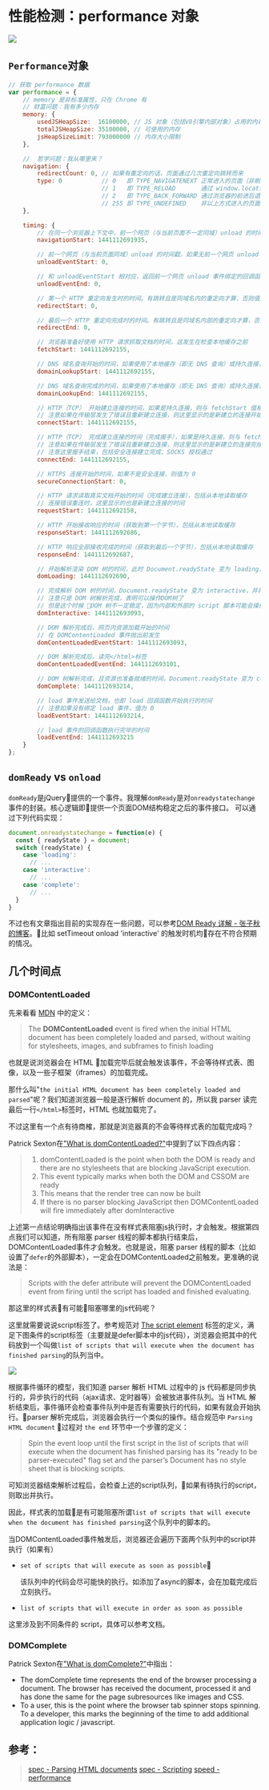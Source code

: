 # 性能检测：performance 对象

![](<../../../../../assets/images/2018-07-20-17-41-14 (2).png>)

## `Performance`对象

```javascript
// 获取 performance 数据
var performance = {
    // memory 是非标准属性，只在 Chrome 有
    // 财富问题：我有多少内存
    memory: {
        usedJSHeapSize:  16100000, // JS 对象（包括V8引擎内部对象）占用的内存，一定小于 totalJSHeapSize
        totalJSHeapSize: 35100000, // 可使用的内存
        jsHeapSizeLimit: 793000000 // 内存大小限制
    },

    //  哲学问题：我从哪里来？
    navigation: {
        redirectCount: 0, // 如果有重定向的话，页面通过几次重定向跳转而来
        type: 0           // 0   即 TYPE_NAVIGATENEXT 正常进入的页面（非刷新、非重定向等）
                          // 1   即 TYPE_RELOAD       通过 window.location.reload() 刷新的页面
                          // 2   即 TYPE_BACK_FORWARD 通过浏览器的前进后退按钮进入的页面（历史记录）
                          // 255 即 TYPE_UNDEFINED    非以上方式进入的页面
    },

    timing: {
        // 在同一个浏览器上下文中，前一个网页（与当前页面不一定同域）unload 的时间戳，如果无前一个网页 unload ，则与 fetchStart 值相等
        navigationStart: 1441112691935,

        // 前一个网页（与当前页面同域）unload 的时间戳，如果无前一个网页 unload 或者前一个网页与当前页面不同域，则值为 0
        unloadEventStart: 0,

        // 和 unloadEventStart 相对应，返回前一个网页 unload 事件绑定的回调函数执行完毕的时间戳
        unloadEventEnd: 0,

        // 第一个 HTTP 重定向发生时的时间。有跳转且是同域名内的重定向才算，否则值为 0 
        redirectStart: 0,

        // 最后一个 HTTP 重定向完成时的时间。有跳转且是同域名内部的重定向才算，否则值为 0 
        redirectEnd: 0,

        // 浏览器准备好使用 HTTP 请求抓取文档的时间，这发生在检查本地缓存之前
        fetchStart: 1441112692155,

        // DNS 域名查询开始的时间，如果使用了本地缓存（即无 DNS 查询）或持久连接，则与 fetchStart 值相等
        domainLookupStart: 1441112692155,

        // DNS 域名查询完成的时间，如果使用了本地缓存（即无 DNS 查询）或持久连接，则与 fetchStart 值相等
        domainLookupEnd: 1441112692155,

        // HTTP（TCP） 开始建立连接的时间，如果是持久连接，则与 fetchStart 值相等
        // 注意如果在传输层发生了错误且重新建立连接，则这里显示的是新建立的连接开始的时间
        connectStart: 1441112692155,

        // HTTP（TCP） 完成建立连接的时间（完成握手），如果是持久连接，则与 fetchStart 值相等
        // 注意如果在传输层发生了错误且重新建立连接，则这里显示的是新建立的连接完成的时间
        // 注意这里握手结束，包括安全连接建立完成、SOCKS 授权通过
        connectEnd: 1441112692155,

        // HTTPS 连接开始的时间，如果不是安全连接，则值为 0
        secureConnectionStart: 0,

        // HTTP 请求读取真实文档开始的时间（完成建立连接），包括从本地读取缓存
        // 连接错误重连时，这里显示的也是新建立连接的时间
        requestStart: 1441112692158,

        // HTTP 开始接收响应的时间（获取到第一个字节），包括从本地读取缓存
        responseStart: 1441112692686,

        // HTTP 响应全部接收完成的时间（获取到最后一个字节），包括从本地读取缓存
        responseEnd: 1441112692687,

        // 开始解析渲染 DOM 树的时间，此时 Document.readyState 变为 loading，并将抛出 readystatechange 相关事件
        domLoading: 1441112692690,

        // 完成解析 DOM 树的时间，Document.readyState 变为 interactive，并将抛出 readystatechange 相关事件
        // 注意只是 DOM 树解析完成，表明可以操作DOM树了
        // 但是这个时候 DOM 树不一定稳定，因为内部和外部的 script 脚本可能会操作 DOM 树
        domInteractive: 1441112693093,

        // DOM 解析完成后，网页内资源加载开始的时间
        // 在 DOMContentLoaded 事件抛出前发生
        domContentLoadedEventStart: 1441112693093,

        // DOM 解析完成后，读完</html>标签
        domContentLoadedEventEnd: 1441112693101,

        // DOM 树解析完成，且资源也准备就绪的时间，Document.readyState 变为 complete，并将抛出 readystatechange 相关事件
        domComplete: 1441112693214,

        // load 事件发送给文档，也即 load 回调函数开始执行的时间
        // 注意如果没有绑定 load 事件，值为 0
        loadEventStart: 1441112693214,

        // load 事件的回调函数执行完毕的时间
        loadEventEnd: 1441112693215
    }
};
```

## `domReady` vs `onload`

`domReady`是jQuery提供的一个事件。我理解`domReady`是对`onreadystatechange`事件的封装。核心逻辑即提供一个页面DOM结构稳定之后的事件接口。 可以通过下列代码实现：

```javascript
document.onreadystatechange = function(e) {
  const { readyState } = document;
  switch (readyState) {
    case 'loading':
      // ...
    case 'interactive':
      // ...
    case 'complete':
      // ...
  }
}
```

不过也有文章指出目前的实现存在一些问题，可以参考[DOM Ready 详解 - 张子秋的博客](http://www.cnblogs.com/zhangziqiu/archive/2011/06/27/DOMReady.html)。比如 setTimeout onload 'interactive' 的触发时机均存在不符合预期的情况。

## 几个时间点

### DOMContentLoaded

先来看看 [MDN](https://developer.mozilla.org/en-US/docs/Web/Events/DOMContentLoaded) 中的定义：

> The **DOMContentLoaded** event is fired when the initial HTML document has been completely loaded and parsed, without waiting for stylesheets, images, and subframes to finish loading

也就是说浏览器会在 HTML 加载完毕后就会触发该事件，不会等待样式表、图像，以及一些子框架（iframes）的加载完成。

那什么叫"`the initial HTML document has been completely loaded and parsed`"呢？我们知道浏览器一般是逐行解析 document 的，所以我 parser 读完最后一行`</html>`标签时，HTML 也就加载完了。

不过这里有一个点有待商榷，那就是浏览器真的不会等待样式表的加载完成吗？

Patrick Sexton在["What is domContentLoaded?"](https://varvy.com/performance/domcontentloaded.html)中提到了以下四点内容：

> 1. domContentLoaded is the point when both the DOM is ready and there are no stylesheets that are blocking JavaScript execution.
> 2. This event typically marks when both the DOM and CSSOM are ready
> 3. This means that the render tree can now be built
> 4. If there is no parser blocking JavaScript then DOMContentLoaded will fire immediately after domInteractive

上述第一点结论明确指出该事件在没有样式表阻塞js执行时，才会触发。根据第四点我们可以知道，所有阻塞 parser 线程的脚本都执行结束后，DOMContentLoaded事件才会触发。也就是说，阻塞 parser 线程的脚本（比如设置了`defer`的外部脚本），一定会在DOMContentLoaded之前触发。更准确的说法是：

> Scripts with the defer attribute will prevent the DOMContentLoaded event from firing until the script has loaded and finished evaluating.

那这里的样式表有可能阻塞哪里的js代码呢？

这里就需要说说script标签了。参考规范对 [The script element](https://www.w3.org/TR/html5/semantics-scripting.html#list-of-scripts-that-will-execute-when-the-document-has-finished-parsing) 标签的定义，满足下图条件的script标签（主要就是defer脚本中的js代码），浏览器会把其中的代码放到一个叫做`list of scripts that will execute when the document has finished parsing`的队列当中。

![](<../../../../../assets/images/2018-07-27-13-39-50 (1).png>)

根据事件循环的模型，我们知道 parser 解析 HTML 过程中的 js 代码都是同步执行的，异步执行的代码（ajax请求、定时器等）会被放进事件队列。当 HTML 解析结束后，事件循环会检查事件队列中是否有需要执行的代码，如果有就会开始执行。parser 解析完成后，浏览器会执行一个类似的操作。结合规范中 `Parsing HTML document` 过程对 `the end` 环节中一个步骤的定义：

> Spin the event loop until the first script in the list of scripts that will execute when the document has finished parsing has its "ready to be parser-executed" flag set and the parser’s Document has no style sheet that is blocking scripts.

可知浏览器结束解析过程后，会检查上述的script队列，如果有待执行的script，则取出并执行。

因此，样式表的加载是有可能阻塞所谓`list of scripts that will execute when the document has finished parsing`这个队列中的脚本的。

当DOMContentLoaded事件触发后，浏览器还会遍历下面两个队列中的script并执行（如果有）

*   `set of scripts that will execute as soon as possible`

    该队列中的代码会尽可能快的执行。如添加了async的脚本，会在加载完成后立刻执行。
* `list of scripts that will execute in order as soon as possible`

这里涉及到不同条件的 script，具体可以参考文档。

### DOMComplete

Patrick Sexton在["What is domComplete?"](https://varvy.com/performance/domcomplete.html)中指出：

* The domComplete time represents the end of the browser processing a document. The browser has received the document, processed it and has done the same for the page subresources like images and CSS.
* To a user, this is the point where the browser tab spinner stops spinning. To a developer, this marks the beginning of the time to add additional application logic / javascript.

## 参考：

> [spec - Parsing HTML documents](https://www.w3.org/TR/html5/syntax.html#parsing-html-documents) [spec - Scripting](https://www.w3.org/TR/html5/semantics-scripting.html#list-of-scripts-that-will-execute-when-the-document-has-finished-parsing) [speed - performance](https://varvy.com/performance/)

